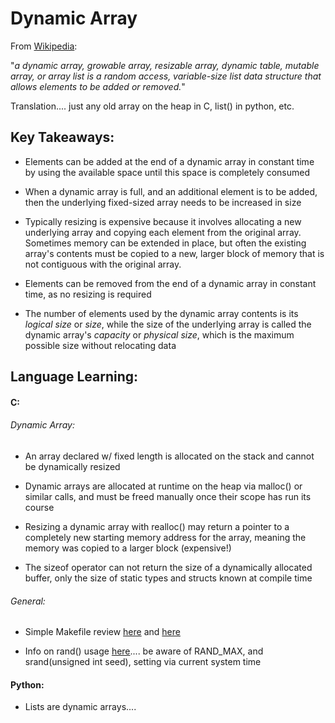 # Dynamic Array

From [Wikipedia](https://www.wikiwand.com/en/Dynamic_array):

"*a dynamic array, growable array, resizable array, dynamic table, mutable array, or array list is a random access, variable-size list data structure that allows elements to be added or removed.*"

Translation.... just any old array on the heap in C, list() in python, etc.


## Key Takeaways:

- Elements can be added at the end of a dynamic array in constant time by using the available space until this space is completely consumed

- When a dynamic array is full, and an additional element is to be added, then the underlying fixed-sized array needs to be increased in size

- Typically resizing is expensive because it involves allocating a new underlying array and copying each element from the original array.  Sometimes memory can be extended in place, but often the existing array's contents must be copied to a new, larger block of memory that is not contiguous with the original array.

- Elements can be removed from the end of a dynamic array in constant time, as no resizing is required

- The number of elements used by the dynamic array contents is its *logical size* or *size*, while the size of the underlying array is called the dynamic array's *capacity* or *physical size*, which is the maximum possible size without relocating data

## Language Learning:

#### C:

###### Dynamic Array:

- An array declared w/ fixed length is allocated on the stack and cannot
  be dynamically resized

- Dynamic arrays are allocated at runtime on the heap via malloc() or similar
  calls, and must be freed manually once their scope has run its course

- Resizing a dynamic array with realloc() may return a pointer to a completely
  new starting memory address for the array, meaning the memory was copied to a
  larger block (expensive!)

- The sizeof operator can not return the size of a dynamically allocated
  buffer, only the size of static types and structs known at compile time

###### General:

- Simple Makefile review [here](https://cs.colby.edu/maxwell/courses/tutorials/maketutor/) and [here](https://makefiletutorial.com/)

- Info on rand() usage [here](https://stackoverflow.com/questions/822323/how-to-generate-a-random-int-in-c)....  be aware of RAND_MAX, and srand(unsigned int seed), setting via current system time


#### Python:

- Lists are dynamic arrays....

